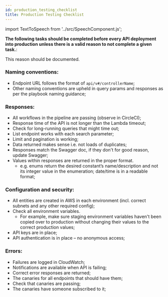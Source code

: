 ```yaml
---
id: production_testing_checklist
title: Production Testing Checklist
---
```


import TextToSpeech from '../src/SpeechComponent.js';

<TextToSpeech>

**The following tasks should be completed before every API deployment into production unless there is a valid reason to not complete a given task.**:

This reason should be documented. 
### Naming conventions:
- Endpoint URL follows the format of `api/v#/controllerName`;
- Other naming conventions are upheld in query params and responses as per the playbook naming guidance;
### Responses:
- All workflows in the pipeline are passing (observe in CircleCI);
- Response time of the API is not longer than the Lambda timeout;
- Check for long-running queries that might time out;
- List endpoint works with each search parameter;
- Limit and pagination is working;
- Data returned makes sense i.e. not loads of duplicates;
- Responses match the Swagger doc, if they don't for good reason, update Swagger;
- Values within responses are returned in the proper format.
    * e.g. enums return the desired constant’s name/description and not its integer value in the enumeration; date/time is in a readable format;
### Configuration and security:
- All entities are created in AWS in each environment (incl. correct subnets and any other required config);
- Check all environment variables.
    * For example, make sure staging environment variables haven't been copied over to production without changing their values to the correct production values;
- API keys are in place;
- API authentication is in place – no anonymous access;
### Errors:
- Failures are logged in CloudWatch;
- Notifications are available when API is failing;
- Correct error responses are returned;
- The canaries for all endpoints that should have them;
- Check that canaries are passing;
- The canaries have someone subscribed to it;

</TextToSpeech>